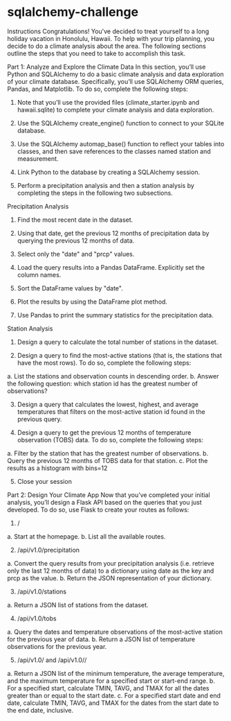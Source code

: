 # sqlalchemy-challenge

Instructions
Congratulations! You've decided to treat yourself to a long holiday vacation in Honolulu, Hawaii. To help with your trip planning, you decide to do a climate analysis about the area. The following sections outline the steps that you need to take to accomplish this task.

Part 1: Analyze and Explore the Climate Data
In this section, you’ll use Python and SQLAlchemy to do a basic climate analysis and data exploration of your climate database. Specifically, you’ll use SQLAlchemy ORM queries, Pandas, and Matplotlib. To do so, complete the following steps:

1. Note that you’ll use the provided files (climate_starter.ipynb and hawaii.sqlite) to complete your climate analysis and data exploration.

2. Use the SQLAlchemy create_engine() function to connect to your SQLite database.

3. Use the SQLAlchemy automap_base() function to reflect your tables into classes, and then save references to the classes named station and measurement.

4. Link Python to the database by creating a SQLAlchemy session.

5. Perform a precipitation analysis and then a station analysis by completing the steps in the following two subsections.


Precipitation Analysis
1. Find the most recent date in the dataset.

2. Using that date, get the previous 12 months of precipitation data by querying the previous 12 months of data.

3. Select only the "date" and "prcp" values.

4. Load the query results into a Pandas DataFrame. Explicitly set the column names.

5. Sort the DataFrame values by "date".

6. Plot the results by using the DataFrame plot method.

7. Use Pandas to print the summary statistics for the precipitation data.


Station Analysis
1. Design a query to calculate the total number of stations in the dataset.

2. Design a query to find the most-active stations (that is, the stations that have the most rows). To do so, complete the following steps:

  a. List the stations and observation counts in descending order.
  b. Answer the following question: which station id has the greatest number of observations?

3. Design a query that calculates the lowest, highest, and average temperatures that filters on the most-active station id found in the previous query.

4. Design a query to get the previous 12 months of temperature observation (TOBS) data. To do so, complete the following steps:

  a. Filter by the station that has the greatest number of observations.
  b. Query the previous 12 months of TOBS data for that station.
  c. Plot the results as a histogram with bins=12
  
5. Close your session


Part 2: Design Your Climate App
Now that you’ve completed your initial analysis, you’ll design a Flask API based on the queries that you just developed. To do so, use Flask to create your routes as follows:

1. /

  a. Start at the homepage.
  b. List all the available routes.

2. /api/v1.0/precipitation

  a. Convert the query results from your precipitation analysis (i.e. retrieve only the last 12 months of data) to a dictionary using date as the key and prcp as the value.
  b. Return the JSON representation of your dictionary.

3. /api/v1.0/stations

  a. Return a JSON list of stations from the dataset.

4. /api/v1.0/tobs

  a. Query the dates and temperature observations of the most-active station for the previous year of data.
  b. Return a JSON list of temperature observations for the previous year.

5. /api/v1.0/<start> and /api/v1.0/<start>/<end>

  a. Return a JSON list of the minimum temperature, the average temperature, and the maximum temperature for a specified start or start-end range.
  b. For a specified start, calculate TMIN, TAVG, and TMAX for all the dates greater than or equal to the start date.
  c. For a specified start date and end date, calculate TMIN, TAVG, and TMAX for the dates from the start date to the end date, inclusive.
